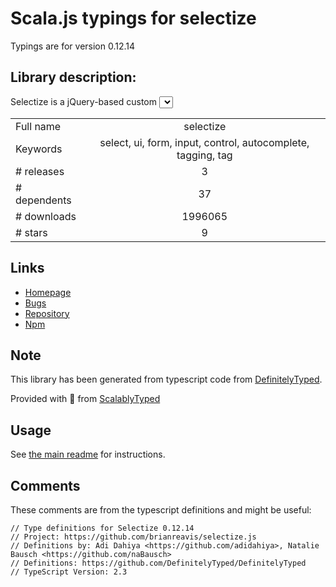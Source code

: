 
# Scala.js typings for selectize

Typings are for version 0.12.14

## Library description:
Selectize is a jQuery-based custom <select> UI control. Useful for tagging, contact lists, country selectors, etc.

|                    |                 |
| ------------------ | :-------------: |
| Full name          | selectize |
| Keywords           | select, ui, form, input, control, autocomplete, tagging, tag |
| # releases         | 3 |
| # dependents       | 37 |
| # downloads        | 1996065 |
| # stars            | 9 |

## Links
- [Homepage](https://github.com/selectize/selectize.js#readme)
- [Bugs](https://github.com/selectize/selectize.js/issues)
- [Repository](https://github.com/selectize/selectize.js)
- [Npm](https://www.npmjs.com/package/selectize)
    


## Note
This library has been generated from typescript code from [DefinitelyTyped](https://definitelytyped.org).

Provided with :purple_heart: from [ScalablyTyped](https://github.com/oyvindberg/ScalablyTyped)

## Usage
See [the main readme](../../readme.md) for instructions.

## Comments

These comments are from the typescript definitions and might be useful:
```
// Type definitions for Selectize 0.12.14
// Project: https://github.com/brianreavis/selectize.js
// Definitions by: Adi Dahiya <https://github.com/adidahiya>, Natalie Bausch <https://github.com/naBausch>
// Definitions: https://github.com/DefinitelyTyped/DefinitelyTyped
// TypeScript Version: 2.3

```

